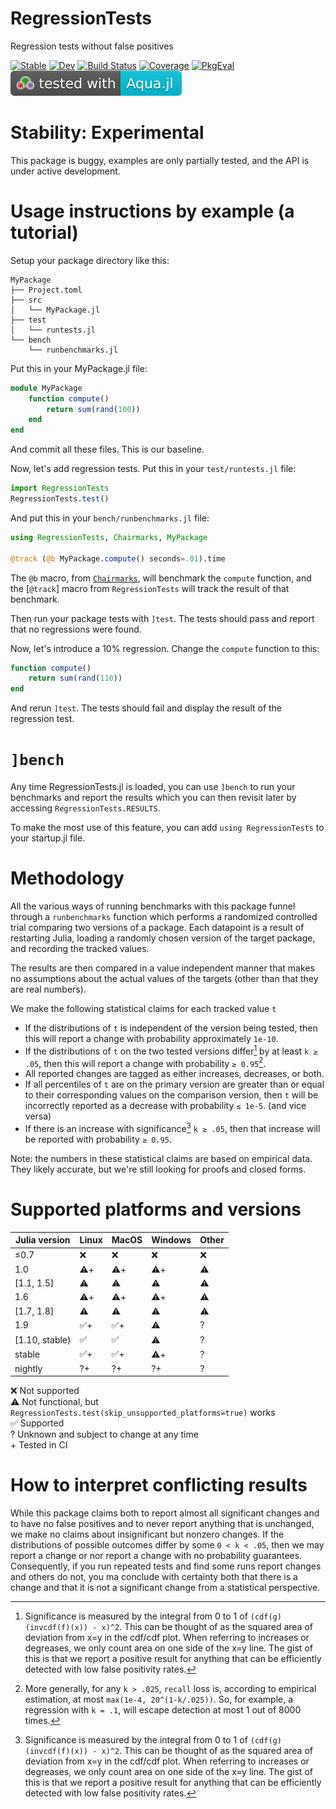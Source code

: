 # RegressionTests

Regression tests without false positives

[![Stable](https://img.shields.io/badge/docs-stable-blue.svg)](https://LilithHafner.github.io/RegressionTests.jl/stable/)
[![Dev](https://img.shields.io/badge/docs-dev-blue.svg)](https://LilithHafner.github.io/RegressionTests.jl/dev/)
[![Build Status](https://github.com/LilithHafner/RegressionTests.jl/actions/workflows/CI.yml/badge.svg?branch=main)](https://github.com/LilithHafner/RegressionTests.jl/actions/workflows/CI.yml?query=branch%3Amain)
[![Coverage](https://codecov.io/gh/LilithHafner/RegressionTests.jl/branch/main/graph/badge.svg)](https://codecov.io/gh/LilithHafner/RegressionTests.jl)
[![PkgEval](https://JuliaCI.github.io/NanosoldierReports/pkgeval_badges/R/RegressionTests.svg)](https://JuliaCI.github.io/NanosoldierReports/pkgeval_badges/R/RegressionTests.html)
[![Aqua](https://raw.githubusercontent.com/JuliaTesting/Aqua.jl/master/badge.svg)](https://github.com/JuliaTesting/Aqua.jl)


# Stability: Experimental

This package is buggy, examples are only partially tested, and the API is under active development.

# Usage instructions by example (a tutorial)

Setup your package directory like this:

```
MyPackage
├── Project.toml
├── src
│   └── MyPackage.jl
├── test
│   └── runtests.jl
└── bench
    └── runbenchmarks.jl
```

Put this in your MyPackage.jl file:
```julia
module MyPackage
    function compute()
        return sum(rand(100))
    end
end
```
And commit all these files. This is our baseline.

Now, let's add regression tests. Put this in your `test/runtests.jl` file:
```julia
import RegressionTests
RegressionTests.test()
```

And put this in your `bench/runbenchmarks.jl` file:
```julia
using RegressionTests, Chairmarks, MyPackage

@track (@b MyPackage.compute() seconds=.01).time
```

The `@b` macro, from [`Chairmarks`](https://github.com/LilithHafner/Chairmarks.jl), will
benchmark the `compute` function, and the [`@track`] macro from `RegressionTests` will
track the result of that benchmark.

Then run your package tests with `]test`. The tests should pass and report that no
regressions were found.

Now, let's introduce a 10% regression. Change the `compute` function to this:
```julia
function compute()
    return sum(rand(110))
end
```

And rerun `]test`. The tests should fail and display the result of the regression test.

# `]bench`

Any time RegressionTests.jl is loaded, you can use `]bench` to run your benchmarks and
report the results which you can then revisit later by accessing `RegressionTests.RESULTS`.

To make the most use of this feature, you can add `using RegressionTests` to your startup.jl
file.

# Methodology

All the various ways of running benchmarks with this package funnel through a
`runbenchmarks` function which performs a randomized controlled trial comparing two
versions of a package. Each datapoint is a result of restarting Julia, loading a randomly
chosen version of the target package, and recording the tracked values.

The results are then compared in a value independent manner that makes no assumptions about
the actual values of the targets (other than that they are real numbers).

We make the following statistical claims for each tracked value `t`
- If the distributions of `t` is independent of the version being tested, then this will
  report a change with probability approximately `1e-10`.
- If the distributions of `t` on the two tested versions differ[^1] by at least `k ≥ .05`,
  then this will report a change with probability `≥ 0.95`[^2].
- All reported changes are tagged as either increases, decreases, or both.
- If all percentiles of `t` are on the primary version are greater than or equal to their
  corresponding values on the comparison version, then `t` will be incorrectly reported as a
  decrease with probability `≤ 1e-5`. (and vice versa)
- If there is an increase with significance[^1] `k ≥ .05`, then that increase will be reported
  with probability `≥ 0.95`.

[^1]: Significance is measured by the integral from 0 to 1 of `(cdf(g)(invcdf(f)(x)) - x)^2`.
This can be thought of as the squared area of deviation from x=y in the cdf/cdf plot. When
referring to increases or degreases, we only count area on one side of the x=y line. The
gist of this is that we report a positive result for anything that can be efficiently
detected with low false positivity rates.

[^2]: More generally, for any `k > .025`, `recall` loss is, according to empirical
estimation, at most `max(1e-4, 20^(1-k/.025))`. So, for example, a regression with `k = .1`,
will escape detection at most 1 out of 8000 times.

Note: the numbers in these statistical claims are based on empirical data. They likely
accurate, but we're still looking for proofs and closed forms.

# Supported platforms and versions

Julia version | Linux | MacOS | Windows | Other
--------------|-----|------|------|-----
≤0.7          | ❌  | ❌  | ❌  | ❌
1.0           | ⚠️+ | ⚠️+ | ⚠️+ | ⚠️
[1.1, 1.5]    | ⚠️  | ⚠️  | ⚠️  | ⚠️
1.6           | ⚠️+ | ⚠️+ | ⚠️+ | ⚠️
[1.7, 1.8]    | ⚠️  | ⚠️  | ⚠️  | ⚠️
1.9           | ✅+ | ✅+ | ⚠️  | ?
[1.10, stable)| ✅  | ✅  | ⚠️  | ?
stable        | ✅+ | ✅+ | ⚠️+ | ?
nightly       | ?+ | ?+ | ?+ | ?

❌ Not supported\
⚠️ Not functional, but `RegressionTests.test(skip_unsupported_platforms=true)` works\
✅ Supported\
? Unknown and subject to change at any time\
\+ Tested in CI

# How to interpret conflicting results

While this package claims both to report almost all significant changes and to have no
false positives and to never report anything that is unchanged, we make no claims about
insignificant but nonzero changes. If the distributions of possible outcomes differ by
some `0 < k < .05`, then we may report a change or nor report a change with no probability
guarantees. Consequently, if you run repeated tests and find some runs report changes and
others do not, you ma conclude with certainty both that there is a change and that it is not
a significant change from a statistical perspective.
